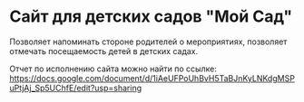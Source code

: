 # Сайт для детских садов "Мой Сад"

Позволяет напоминать стороне родителей о мероприятиях, позволяет отмечать посещаемость детей в детских садах. 

Отчет по исполнению сайта можно найти по ссылке: https://docs.google.com/document/d/1iAeUFPoUhBvH5TaBJnKyLNKdgMSPuPtjAj_Sp5UChfE/edit?usp=sharing
